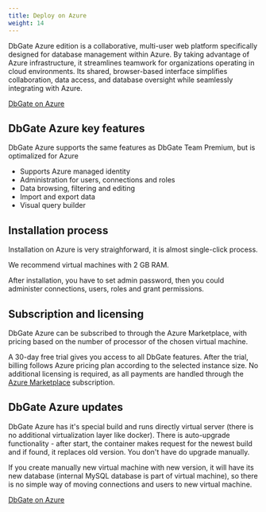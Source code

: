 ```yaml
---
title: Deploy on Azure
weight: 14
---
```


DbGate Azure edition is a collaborative, multi-user web platform specifically designed for database management within Azure. By taking advantage of Azure infrastructure, it streamlines teamwork for organizations operating in cloud environments. Its shared, browser-based interface simplifies collaboration, data access, and database oversight while seamlessly integrating with Azure.

[DbGate on Azure](https://azuremarketplace.microsoft.com/en-us/marketplace/apps/sprinxsystemsas1582034211947.dbgate_azure_vm?tab=Overview)

## DbGate Azure key features
DbGate Azure supports the same features as DbGate Team Premium, but is optimalized for Azure

* Supports Azure managed identity
* Administration for users, connections and roles
* Data browsing, filtering and editing
* Import and export data
* Visual query builder

## Installation process
Installation on Azure is very straighforward, it is almost single-click process. 

We recommend virtual machines with 2 GB RAM.

After installation, you have to set admin password, then you could administer connections, users, roles and grant permissions.

## Subscription and licensing
DbGate Azure can be subscribed to through the Azure Marketplace, with pricing based on the number of processor of the chosen virtual machine. 

A 30-day free trial gives you access to all DbGate features. After the trial, billing follows Azure pricing plan according to the selected instance size. No additional licensing is required, as all payments are handled through the [Azure Marketplace](https://azuremarketplace.microsoft.com/en-us/marketplace/apps/sprinxsystemsas1582034211947.dbgate_azure_vm?tab=Overview) subscription.

## DbGate Azure updates
DbGate Azure has it's special build and runs directly virtual server (there is no additional virtualization layer like docker). There is auto-upgrade functionality - after start, the container makes request for the newest build and if found, it replaces old version. You don't have do upgrade manually. 

If you create manually new virtual machine with new version, it will have its new database (internal MySQL database is part of virtual machine), so there is no simple way of moving connections and users to new virtual machine.

[DbGate on Azure](https://azuremarketplace.microsoft.com/en-us/marketplace/apps/sprinxsystemsas1582034211947.dbgate_azure_vm?tab=Overview)
